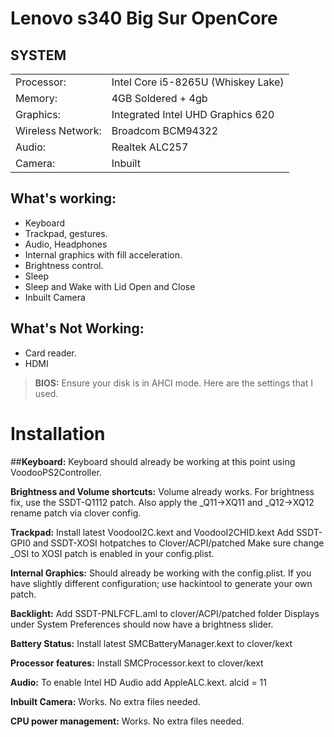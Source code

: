 # Lenovo s340 Big Sur OpenCore 

## SYSTEM

|||
|----------------|------------------------------------------------------------|
|Processor:| Intel Core  i5-8265U (Whiskey Lake) |
|Memory:          |4GB Soldered + 4gb  |         
|Graphics:         |Integrated Intel UHD Graphics 620|
|Wireless Network:          |Broadcom BCM94322|
|Audio:        |Realtek ALC257 |
|Camera:          |Inbuilt|

## What's working:
- Keyboard
- Trackpad, gestures.
- Audio, Headphones
- Internal graphics with fill acceleration.
- Brightness control.
- Sleep
- Sleep and Wake with Lid Open and Close
- Inbuilt Camera

## What's Not Working:
- Card reader.
- HDMI


> **BIOS:**
Ensure your disk is in AHCI mode. Here are the settings that I used.


# Installation

##**Keyboard:**
Keyboard should already be working at this point using VoodooPS2Controller.

**Brightness and Volume shortcuts:**
Volume already works. For brightness fix, use the SSDT-Q1112 patch.
Also apply the _Q11->XQ11 and _Q12->XQ12 rename patch via clover config.

**Trackpad:**
Install latest VoodooI2C.kext and VoodooI2CHID.kext
Add SSDT-GPI0 and SSDT-XOSI hotpatches to Clover/ACPI/patched
Make sure change _OSI to XOSI patch is enabled in your config.plist.

**Internal Graphics:**
Should already be working with the config.plist. If you have slightly different configuration; use hackintool to generate your own patch.

**Backlight:**
Add SSDT-PNLFCFL.aml to clover/ACPI/patched folder
Displays under System Preferences should now have a brightness slider.

**Battery Status:**
Install latest SMCBatteryManager.kext to clover/kext

**Processor features:**
Install SMCProcessor.kext to clover/kext

**Audio:**
To enable Intel HD Audio add AppleALC.kext.
alcid = 11

**Inbuilt Camera:**
Works. No extra files needed.

**CPU power management:**
Works. No extra files needed.
